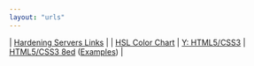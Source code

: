 ```yaml
---
layout: "urls"
---
```


| [Hardening Servers Links](https://rahmatm.samik-ibrahim.vlsm.org/2017/06/hardening-servers-links.html) |
| [HSL Color Chart](https://www.quackit.com/css/color/charts/hsl_color_chart.cfm) | [Y: HTML5/CSS3](https://www.youtube.com/watch?v=1r_1Z_aQ81Q&list=PLJcaPjxegjBVHNP4KEcuzEgWmhqJfu1nU) | [HTML5/CSS3 8ed](https://www.htmlcssvqs.com/) ([Examples](https://www.htmlcssvqs.com/8ed/examples)) |

